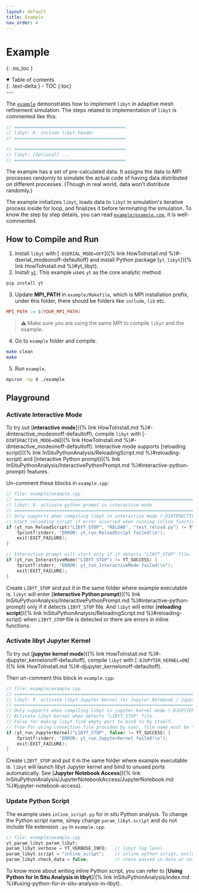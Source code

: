```yaml
---
layout: default
title: Example
nav_order: 4
---
```

# Example
{: .no_toc }
<details open markdown="block">
  <summary>
    Table of contents
  </summary>
  {: .text-delta }
- TOC
{:toc}
</details>
---

The [`example`](https://github.com/yt-project/libyt/blob/main/example) demonstrates how to implement `libyt` in adaptive mesh refinement simulation.
The steps related to implementation of `libyt` is commented like this:
```c++
// ==========================================
// libyt: 0. include libyt header
// ==========================================

// ==========================================
// libyt: [Optional] ...
// ==========================================
```

The example has a set of pre-calculated data.
It assigns the data to MPI processes randomly to simulate the actual code of having data distributed on different processes. (Though in real world, data won't distribute randomly.) 

The example initializes `libyt`, loads data to `libyt` in simulation's iterative process inside for loop, and finalizes it before terminating the simulation. To know the step by step details, you can read [`example/example.cpp`](https://github.com/yt-project/libyt/blob/main/example/example.cpp), it is well-commented.


## How to Compile and Run

1. Install `libyt` with [`-DSERIAL_MODE=OFF`]({% link HowToInstall.md %}#-dserial_modeonoff-defaultoff) and install Python package [`yt_libyt`]({% link HowToInstall.md %}#yt_libyt).
2. Install [`yt`](https://yt-project.org/). This example uses `yt` as the core analytic method.
  ```bash
  pip install yt
  ```
3. Update **MPI_PATH** in `example/Makefile`, which is MPI installation prefix, under this folder, there should be folders like `include`, `lib` etc.
  ```makefile
  MPI_PATH := $(YOUR_MPI_PATH)
  ```
  > :warning: Make sure you are using the same MPI to compile `libyt` and the example.
4. Go to `example` folder and compile.
  ```bash
  make clean
  make
  ```
5. Run `example`.
  ```bash
  mpirun -np 4 ./example
  ```

## Playground

### Activate Interactive Mode

To try out [**interactive mode**]({% link HowToInstall.md %}#-dinteractive_modeonoff-defaultoff), compile `libyt` with [`-DINTERACTIVE_MODE=ON`]({% link HowToInstall.md %}#-dinteractive_modeonoff-defaultoff).
Interactive mode supports [reloading script]({% link InSituPythonAnalysis/ReloadingScript.md %}#reloading-script) and [interactive Python prompt]({% link InSituPythonAnalysis/InteractivePythonPrompt.md %}#interactive-python-prompt) features.

Un-comment these blocks in `example.cpp`:
```c++
// file: example/example.cpp
// =======================================================================================================
// libyt: 9. activate python prompt in interactive mode
// =======================================================================================================
// Only supports when compiling libyt in interactive mode (-DINTERACTIVE_MODE)
// Start reloading script if error occurred when running inline functions, or it detects "LIBYT_STOP" file.
if (yt_run_ReloadScript("LIBYT_STOP", "RELOAD", "test_reload.py") != YT_SUCCESS) {
    fprintf(stderr, "ERROR: yt_run_ReloadScript failed!\n");
    exit(EXIT_FAILURE);
}

// Interactive prompt will start only if it detects "LIBYT_STOP" file.
if (yt_run_InteractiveMode("LIBYT_STOP") != YT_SUCCESS) {
    fprintf(stderr, "ERROR: yt_run_InteractiveMode failed!\n");
    exit(EXIT_FAILURE);
}
```
Create `LIBYT_STOP` and put it in the same folder where example executable is. 
`libyt` will enter [**interactive Python prompt**]({% link InSituPythonAnalysis/InteractivePythonPrompt.md %}#interactive-python-prompt) only if it detects `LIBYT_STOP` file.
And `libyt` will enter [**reloading script**]({% link InSituPythonAnalysis/ReloadingScript.md %}#reloading-script) when `LIBYT_STOP` file is detected or there are errors in inline functions.

### Activate libyt Jupyter Kernel

To try out [**jupyter kernel mode**]({% link HowToInstall.md %}#-djupyter_kernelonoff-defaultoff), compile `libyt` with [`-DJUPYTER_KERNEL=ON`]({% link HowToInstall.md %}#-djupyter_kernelonoff-defaultoff).

Then un-comment this block in `example.cpp`:
```c++
// file: example/example.cpp
// =======================================================================================================
// libyt: 9. activate libyt Jupyter kernel for Jupyter Notebook / JupyterLab access
// =======================================================================================================
// Only supports when compiling libyt in jupyter kernel mode (-DJUPYTER_KERNEL)
// Activate libyt kernel when detects "LIBYT_STOP" file.
// False for making libyt find empty port to bind to by itself.
// True for using connection file provided by user, file name must be "libyt_kernel_connection.json".
if (yt_run_JupyterKernel("LIBYT_STOP", false) != YT_SUCCESS) {
    fprintf(stderr, "ERROR: yt_run_JupyterKernel failed!\n");
    exit(EXIT_FAILURE);
}
```

Create `LIBYT_STOP` and put it in the same folder where example executable is.
`libyt` will launch libyt Jupyter kernel and bind to unused ports automatically. See [**Jupyter Notebook Access**]({% link InSituPythonAnalysis/JupyterNotebookAccess/JupyterNotebook.md %}#jupyter-notebook-access).

### Update Python Script
The example uses `inline_script.py` for in situ Python analysis. 
To change the Python script name, simpy change `param_libyt.script` and do not include file extension `.py` in `example.cpp`. 

```c++
// file: example/example.cpp
yt_param_libyt param_libyt;
param_libyt.verbose = YT_VERBOSE_INFO;   // libyt log level
param_libyt.script = "inline_script";    // inline python script, excluding ".py"
param_libyt.check_data = false;          // check passed in data or not
```

To know more about writing inline Python script, you can refer to [**Using Python for In Situ Analysis in libyt**]({% link InSituPythonAnalysis/index.md %}#using-python-for-in-situ-analysis-in-libyt).

